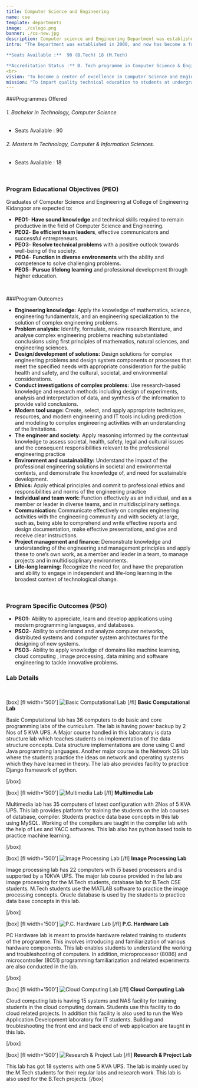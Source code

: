 ```yaml
---
title: Computer Science and Engineering
name: cse
template: departments
image: ./cslogo.png
banner: ./cs-new.jpg
description: Computer science and Engineering Department was established in 2000, and now has become a full-fledged department with advanced laboratory facilities to train the students to meet the current needs of the fast changing industrial scenario.
intro: "The Department was established in 2000, and now has become a full-fledged department with advanced laboratory facilities to train the students to meet the current needs of the fast changing industrial scenario.

**Seats Available :**  90 (B.Tech) 18 (M.Tech)

**Accreditation Status :** B. Tech programme in Computer Science & Engineering is accredited by NBA till 30.06.2022."
<br>
vision: "To become a center of excellence in Computer Science and Engineering imparting quality professional education to develop competent professionals with social values who are capable of life long learning."
mission: "To impart quality technical education to students at undergraduate level through constant knowledge upgradation by maintaining pace with the latest sophisticated innovations , research & development and industry interaction in the field of Computer Science and Engineering with focus on lifelong learning for the well-being of the society."
---
```


###Programmes Offered
<br>

###### 1. Bachelor in Technology, Computer Science.

- Seats Available : 90


###### 2. Masters in Technology, Computer & Information Sciences.

- Seats Available : 18


<br>


### Program Educational Objectives (PEO)
Graduates of Computer Science and Engineering at College of Engineering Kidangoor are expected to:
- **PEO1**- **Have sound knowledge** and technical skills required to remain productive in the field of Computer Science and Engineering.
- **PEO2**- **Be efficient team leaders**, effective communicators and successful entrepreneurs.
- **PEO3**- **Resolve technical problems** with a positive outlook towards well-being of the society.
- **PEO4**- **Function in diverse environments** with the ability and competence to solve challenging problems.
- **PEO5**- **Pursue lifelong learning** and professional development through higher education.

<br>

###Program Outcomes
- **Engineering knowledge:** Apply the knowledge of mathematics, science, engineering fundamentals, and an engineering specialization to the solution of complex engineering problems.
- **Problem analysis:** Identify, formulate, review research literature, and analyse complex engineering problems reaching substantiated conclusions using first principles of mathematics, natural sciences, and engineering sciences.
- **Design/development of solutions:** Design solutions for complex engineering problems and design system components or processes that meet the specified needs with appropriate consideration for the public health and safety, and the cultural, societal, and environmental considerations.
- **Conduct investigations of complex problems:** Use research-based knowledge and research methods including design of experiments, analysis and interpretation of data, and synthesis of the information to provide valid conclusions.
- **Modern tool usage:** Create, select, and apply appropriate techniques, resources, and modern engineering and IT tools including prediction and modeling to complex engineering activities with an understanding of the limitations.
- **The engineer and society:** Apply reasoning informed by the contextual knowledge to assess societal, health, safety, legal and cultural issues and the consequent responsibilities relevant to the professional engineering practice
- **Environment and sustainability:** Understand the impact of the professional engineering solutions in societal and environmental contexts, and demonstrate the knowledge of, and need for sustainable development.
- **Ethics:** Apply ethical principles and commit to professional ethics and responsibilities and norms of the engineering practice
- **Individual and team work:** Function effectively as an individual, and as a member or leader in diverse teams, and in multidisciplinary settings.
- **Communication:** Communicate effectively on complex engineering activities with the engineering community and with society at large, such as, being able to comprehend and write effective reports and design documentation, make effective presentations, and give and receive clear instructions.
- **Project management and finance:** Demonstrate knowledge and understanding of the engineering and management principles and apply these to one’s own work, as a member and leader in a team, to manage projects and in multidisciplinary environments.
- **Life-long learning:** Recognize the need for, and have the preparation and ability to engage in independent and life-long learning in the broadest context of technological change.
<br>

### Program Specific Outcomes (PSO)
- **PSO1**- Ability to appreciate, learn and develop applications using modern programming languages, and databases.
- **PSO2**- Ability to understand and analyze computer networks, distributed systems and computer system architectures for the designing of  new systems. 
- **PSO3**- Ability to apply knowledge of domains like  machine learning, cloud computing , image processing, data mining and software engineering to tackle innovative problems. 

### Lab Details
<br>

[box]
[fl width='500']
![Basic Computational Lab](basiccomputationlab.jpg)
[/fl]
**Basic Computational Lab**

Basic Computational lab has 36 computers to do basic and core programming labs of the curriculum. The lab is having power backup by 2 Nos of 5 KVA UPS. A Major course handled in this laboratory is data structure lab which teaches students on implementation of the data structure concepts. Data structure implementations are done using C and Java programming languages. Another major course is the Network OS lab where the students practice the ideas on network and operating systems which they have learned in theory. The lab also provides facility to practice Django framework of python.

[/box]

[box]
[fl width='500']
![Multimedia Lab](Multimedialab1.jpg)
[/fl]
**Multimedia Lab**

Multimedia lab has 35 computers of latest configuration with 2Nos of 5 KVA UPS.  This lab provides platform for training the students on the lab courses of database, compiler. Students practice data base concepts in this lab using MySQL. Working of the compilers are taught in the compiler lab with the help of Lex and YACC softwares. This lab also has python based tools to practice machine learning.

[/box]


[box]
[fl width='500']
![Image Processing Lab](imageprocessinglab.jpg)
[/fl]
**Image Processing Lab**

 Image processing lab has 22 computers with i5 based processors and is supported by a 10KVA UPS. The major lab course provided in the lab are image processing for the M.Tech students, database lab for B.Tech CSE students. M.Tech students use the MATLAB software to practice the image processing concepts. Oracle database is used by the students to practice data base concepts in this lab.

[/box]


[box]
[fl width='500']
![P.C. Hardware Lab](pc-hardware-lab.jpg)
[/fl]
**P.C. Hardware Lab**

PC Hardware lab is meant to provide hardware related training to students of the programme. This involves introducing and familiarization of various hardware components. This lab enables students to understand the working and troubleshooting of computers. In addition, microprocessor (8086) and microcontroller (8051) programming familiarization and related experiments are also conducted in the lab.

[/box]

[box]
[fl width='500']
![Cloud Computing Lab](Multimedialab.jpg)
[/fl]
**Cloud Computing Lab**

Cloud computing lab is having 15 systems and NAS facility for training students in the cloud computing domain. Students use this facility to do cloud related projects. In addition this facility is also used to run the Web Application Development laboratory for IT students. Building and troubleshooting the front end and back end of web application are taught in this lab.       

[/box]



[box]
[fl width='500']
![Research & Project Lab](projectlab.jpg)
[/fl]
**Research & Project Lab**

This lab has got 18 systems with one 5 KVA UPS. The lab is mainly used by the M.Tech students for their regular labs and research work. This lab is also used for the B.Tech projects.
[/box]
